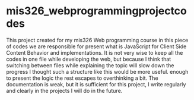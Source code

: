 # mis326_webprogrammingprojectcodes
This project created for my  mis326 Web programming course in this piece of codes we are responsible for 
present what is JavaScript for Client Side Content Behavior and implementations.
It is not very wise to keep all the codes in one file while developing the web, but because I think that switching between files while explaining the topic will slow down the progress I thought such a structure like this would be more useful. enough to present the logic the rest escapes to overthinking a bit.
The documentation is weak, but it is sufficient for this project, I write regularly and clearly in the projects I will do in the future.
